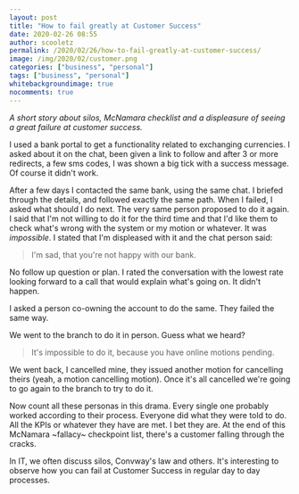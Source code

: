 ```yaml
---
layout: post
title: "How to fail greatly at Customer Success"
date: 2020-02-26 08:55
author: scooletz
permalink: /2020/02/26/how-to-fail-greatly-at-customer-success/
image: /img/2020/02/customer.png
categories: ["business", "personal"]
tags: ["business", "personal"]
whitebackgroundimage: true
nocomments: true
---
```


*A short story about silos, McNamara checklist and a displeasure of seeing a great failure at customer success.*

I used a bank portal to get a functionality related to exchanging currencies. I asked about it on the chat, been given a link to follow and after 3 or more redirects, a few sms codes, I was shown a big tick with a success message. Of course it didn't work.

After a few days I contacted the same bank, using the same chat. I briefed through the details, and followed exactly the same path. When I failed, I asked what should I do next. The very same person proposed to do it again. I said that I'm not willing to do it for the third time and that I'd like them to check what's wrong with the system or my motion or whatever. It was *impossible*. I stated that I'm displeased with it and the chat person said:

> I'm sad, that you're not happy with our bank.

No follow up question or plan. I rated the conversation with the lowest rate looking forward to a call that would explain what's going on. It didn't happen.

I asked a person co-owning the account to do the same. They failed the same way.

We went to the branch to do it in person. Guess what we heard?

> It's impossible to do it, because you have online motions pending.

We went back, I cancelled mine, they issued another motion for cancelling theirs (yeah, a motion cancelling motion). Once it's all cancelled we're going to go again to the branch to try to do it.

Now count all these personas in this drama. Every single one probably worked according to their process. Everyone did what they were told to do. All the KPIs or whatever they have are met. I bet they are. At the end of this McNamara ~fallacy~ checkpoint list, there's a customer falling through the cracks.

In IT, we often discuss silos, Convway's law and others. It's interesting to observe how you can fail at Customer Success in regular day to day processes.
